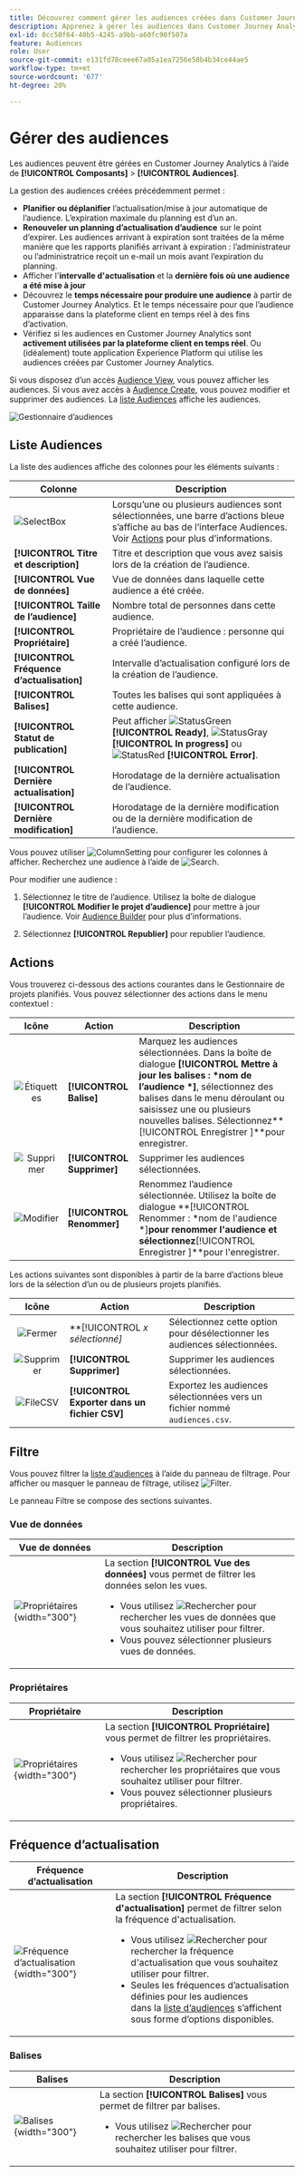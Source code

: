 ```yaml
---
title: Découvrez comment gérer les audiences créées dans Customer Journey Analytics
description: Apprenez à gérer les audiences dans Customer Journey Analytics
exl-id: 0cc50f64-40b5-4245-a9bb-a60fc90f507a
feature: Audiences
role: User
source-git-commit: e131fd78ceee67a05a1ea7256e58b4b34ce44ae5
workflow-type: tm+mt
source-wordcount: '677'
ht-degree: 20%

---
```


# Gérer des audiences

Les audiences peuvent être gérées en Customer Journey Analytics à l’aide de **[!UICONTROL Composants]** > **[!UICONTROL Audiences]**.

La gestion des audiences créées précédemment permet :

* **Planifier ou déplanifier** l’actualisation/mise à jour automatique de l’audience. L’expiration maximale du planning est d’un an.
* **Renouveler un planning d’actualisation d’audience** sur le point d’expirer. Les audiences arrivant à expiration sont traitées de la même manière que les rapports planifiés arrivant à expiration : l’administrateur ou l’administratrice reçoit un e-mail un mois avant l’expiration du planning.
* Afficher l&#39;**intervalle d&#39;actualisation** et la **dernière fois où une audience a été mise à jour**
* Découvrez le **temps nécessaire pour produire une audience** à partir de Customer Journey Analytics. Et le temps nécessaire pour que l’audience apparaisse dans la plateforme client en temps réel à des fins d’activation.
* Vérifiez si les audiences en Customer Journey Analytics sont **activement utilisées par la plateforme client en temps réel**. Ou (idéalement) toute application Experience Platform qui utilise les audiences créées par Customer Journey Analytics.

Si vous disposez d’un accès [Audience View](/help/technotes/access-control.md#user-level-access), vous pouvez afficher les audiences. Si vous avez accès à [Audience Create](/help/technotes/access-control.md#user-level-access), vous pouvez modifier et supprimer des audiences. La [liste Audiences](#audiences-list) affiche les audiences.

![Gestionnaire d’audiences](assets/audiences-manager.png)

## Liste Audiences

La liste des audiences affiche des colonnes pour les éléments suivants :

| Colonne | Description |
| --- | --- |
| ![SelectBox](/help/assets/icons/SelectBox.svg) | Lorsqu’une ou plusieurs audiences sont sélectionnées, une barre d’actions bleue s’affiche au bas de l’interface Audiences. Voir [Actions](#actions) pour plus d’informations. |
| **[!UICONTROL Titre et description]** | Titre et description que vous avez saisis lors de la création de l’audience. |
| **[!UICONTROL Vue de données]** | Vue de données dans laquelle cette audience a été créée. |
| **[!UICONTROL Taille de l’audience]** | Nombre total de personnes dans cette audience. |
| **[!UICONTROL Propriétaire]** | Propriétaire de l’audience : personne qui a créé l’audience. |
| **[!UICONTROL Fréquence d’actualisation]** | Intervalle d’actualisation configuré lors de la création de l’audience. |
| **[!UICONTROL Balises]** | Toutes les balises qui sont appliquées à cette audience. |
| **[!UICONTROL Statut de publication]** | Peut afficher ![StatusGreen](/help/assets/icons/StatusGreen.svg) **[!UICONTROL Ready]**, ![StatusGray](/help/assets/icons/StatusGray.svg) **[!UICONTROL In progress]** ou ![StatusRed](/help/assets/icons/StatusRed.svg) **[!UICONTROL Error]**. |
| **[!UICONTROL Dernière actualisation]** | Horodatage de la dernière actualisation de l’audience. |
| **[!UICONTROL Dernière modification]** | Horodatage de la dernière modification ou de la dernière modification de l’audience. |

Vous pouvez utiliser ![ColumnSetting](/help/assets/icons/ColumnSetting.svg) pour configurer les colonnes à afficher. Recherchez une audience à l’aide de ![Search](/help/assets/icons/Search.svg).

Pour modifier une audience :

1. Sélectionnez le titre de l’audience. Utilisez la boîte de dialogue **[!UICONTROL Modifier le projet d’audience]** pour mettre à jour l’audience. Voir [Audience Builder](publish.md#audience-builder) pour plus d’informations.

1. Sélectionnez **[!UICONTROL Republier]** pour republier l’audience.


## Actions

Vous trouverez ci-dessous des actions courantes dans le Gestionnaire de projets planifiés. Vous pouvez sélectionner des actions dans le menu contextuel :

| Icône | Action | Description |
|:---:|---|---|
| ![Étiquettes](/help/assets/icons/Labels.svg) | **[!UICONTROL Balise]** | Marquez les audiences sélectionnées. Dans la boîte de dialogue **[!UICONTROL Mettre à jour les balises : *nom de l’audience *]**, sélectionnez des balises dans le menu déroulant ou saisissez une ou plusieurs nouvelles balises. Sélectionnez**[!UICONTROL Enregistrer ]**pour enregistrer. |
| ![Supprimer](/help/assets/icons/Delete.svg) | **[!UICONTROL Supprimer]** | Supprimer les audiences sélectionnées. |
| ![Modifier](/help/assets/icons/Edit.svg) | **[!UICONTROL Renommer]** | Renommez l’audience sélectionnée. Utilisez la boîte de dialogue **[!UICONTROL Renommer : *nom de l&#39;audience *]**pour renommer l&#39;audience et sélectionnez**[!UICONTROL Enregistrer ]**pour l&#39;enregistrer. |

Les actions suivantes sont disponibles à partir de la barre d’actions bleue lors de la sélection d’un ou de plusieurs projets planifiés.

| Icône | Action | Description |
|:---:|---|---|
| ![Fermer](/help/assets/icons/Close.svg) | **[!UICONTROL *x *sélectionné]** | Sélectionnez cette option pour désélectionner les audiences sélectionnées. |
| ![Supprimer](/help/assets/icons/Delete.svg) | **[!UICONTROL Supprimer]** | Supprimer les audiences sélectionnées. |
| ![FileCSV](/help/assets/icons/FileCSV.svg) | **[!UICONTROL Exporter dans un fichier CSV]** | Exportez les audiences sélectionnées vers un fichier nommé `audiences.csv`. |

## Filtre

Vous pouvez filtrer la [liste d’audiences](#audiences-list) à l’aide du panneau de filtrage. Pour afficher ou masquer le panneau de filtrage, utilisez ![Filter](/help/assets/icons/Filter.svg).

Le panneau Filtre se compose des sections suivantes.

### Vue de données

| Vue de données | Description |
|---|---|
| ![Propriétaires](/help/components/audiences/assets/audiences-filter-dataviews.png){width="300"} | La section **[!UICONTROL Vue des données]** vous permet de filtrer les données selon les vues. <ul><li>Vous utilisez ![Rechercher](/help/assets/icons/Search.svg) pour rechercher les vues de données que vous souhaitez utiliser pour filtrer.</li><li>Vous pouvez sélectionner plusieurs vues de données.</li></ul> |

### Propriétaires

| Propriétaire | Description |
|---|---|
| ![Propriétaires](/help/components/audiences/assets/audiences-filter-owner.png){width="300"} | La section **[!UICONTROL Propriétaire]** vous permet de filtrer les propriétaires. <ul><li>Vous utilisez ![Rechercher](/help/assets/icons/Search.svg) pour rechercher les propriétaires que vous souhaitez utiliser pour filtrer.</li><li>Vous pouvez sélectionner plusieurs propriétaires. </li></ul> |

## Fréquence d’actualisation

| Fréquence d’actualisation | Description |
|---|---|
| ![Fréquence d’actualisation](/help/components/audiences/assets/audiences-filter-refreshfrequency.png){width="300"} | La section **[!UICONTROL Fréquence d&#39;actualisation]** permet de filtrer selon la fréquence d&#39;actualisation. <ul><li>Vous utilisez ![Rechercher](/help/assets/icons/Search.svg) pour rechercher la fréquence d&#39;actualisation que vous souhaitez utiliser pour filtrer.</li><li>Seules les fréquences d’actualisation définies pour les audiences<br/> dans la [liste d’audiences](#audiences-list) s’affichent sous forme d’options disponibles.</li></ul> |


### Balises

| Balises | Description |
|---|---|
| ![Balises](/help/components/audiences/assets/audiences-filter-tags.png){width="300"} | La section **[!UICONTROL Balises]** vous permet de filtrer par balises. <ul><li>Vous utilisez ![Rechercher](/help/assets/icons/Search.svg) pour rechercher les balises que vous souhaitez utiliser pour filtrer. |
